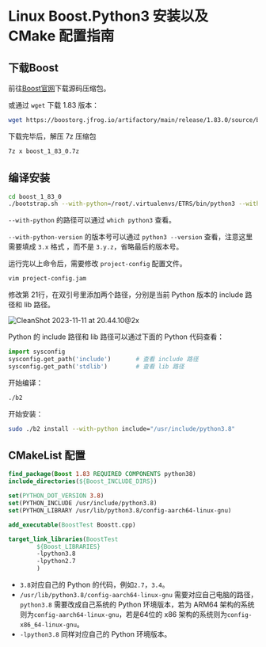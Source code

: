 # Linux Boost.Python3 安装以及 CMake 配置指南

## 下载Boost

前往[Boost官网](https://www.boost.org/)下载源码压缩包。

或通过 `wget` 下载 1.83 版本：

```bash
wget https://boostorg.jfrog.io/artifactory/main/release/1.83.0/source/boost_1_83_0.7z
```

下载完毕后，解压 7z 压缩包

```bash
7z x boost_1_83_0.7z
```

## 编译安装

```bash
cd boost_1_83_0
./bootstrap.sh --with-python=/root/.virtualenvs/ETRS/bin/python3 --with-python-version=3.8 --with-libraries=all 
```

`--with-python` 的路径可以通过 `which python3` 查看。

`--with-python-version` 的版本号可以通过 `python3 --version` 查看，注意这里需要填成 `3.x` 格式 ，而不是 `3.y.z`，省略最后的版本号。

运行完以上命令后，需要修改 `project-config` 配置文件。

```bash
vim project-config.jam
```

修改第 21行，在双引号里添加两个路径，分别是当前 Python 版本的 include 路径和 lib 路径。

![CleanShot 2023-11-11 at 20.44.10@2x](https://s2.loli.net/2023/11/11/gKp5WhZYdrC1XAN.png)

Python 的 include 路径和 lib 路径可以通过下面的 Python 代码查看：

```python
import sysconfig
sysconfig.get_path('include')		# 查看 include 路径
sysconfig.get_path('stdlib')		# 查看 lib 路径
```

开始编译：

```bash
./b2 
```

开始安装：

```bash
sudo ./b2 install --with-python include="/usr/include/python3.8"
```

## CMakeList 配置

```cmake
find_package(Boost 1.83 REQUIRED COMPONENTS python38)
include_directories(${Boost_INCLUDE_DIRS})

set(PYTHON_DOT_VERSION 3.8)
set(PYTHON_INCLUDE /usr/include/python3.8)
set(PYTHON_LIBRARY /usr/lib/python3.8/config-aarch64-linux-gnu)

add_executable(BoostTest Boostt.cpp)

target_link_libraries(BoostTest
        ${Boost_LIBRARIES}
        -lpython3.8
        -lpython2.7
        )
```

- `3.8`对应自己的 Python 的代码，例如`2.7`，`3.4`。
- `/usr/lib/python3.8/config-aarch64-linux-gnu` 需要对应自己电脑的路径，`python3.8` 需要改成自己系统的 Python 环境版本，若为 ARM64 架构的系统则为`config-aarch64-linux-gnu`，若是64位的 x86 架构的系统则为`config-x86_64-linux-gnu`。
- `-lpython3.8` 同样对应自己的 Python 环境版本。



